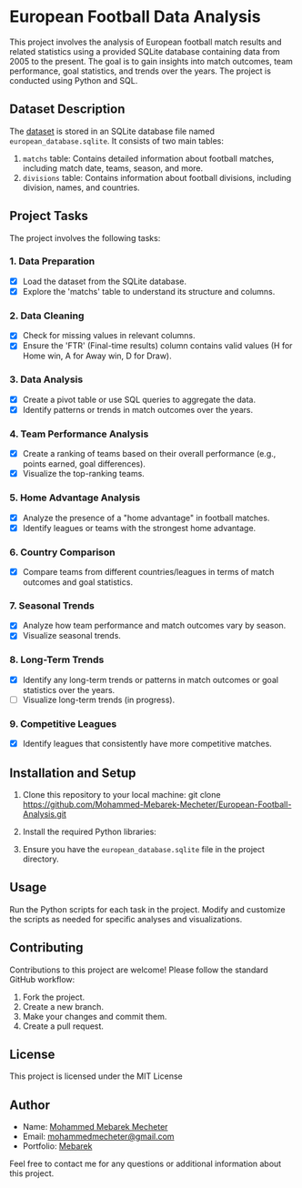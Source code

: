 # European Football Data Analysis

This project involves the analysis of European football match results and related statistics using a provided SQLite database containing data from 2005 to the present. The goal is to gain insights into match outcomes, team performance, goal statistics, and trends over the years. The project is conducted using Python and SQL.

## Dataset Description

The [dataset](https://www.kaggle.com/datasets/groleo/european-football-database) is stored in an SQLite database file named `european_database.sqlite`. It consists of two main tables:

1. `matchs` table: Contains detailed information about football matches, including match date, teams, season, and more.
2. `divisions` table: Contains information about football divisions, including division, names, and countries.

## Project Tasks

The project involves the following tasks:

### 1. Data Preparation

- [x] Load the dataset from the SQLite database.
- [x] Explore the 'matchs' table to understand its structure and columns.

### 2. Data Cleaning

- [x] Check for missing values in relevant columns.
- [x] Ensure the 'FTR' (Final-time results) column contains valid values (H for Home win, A for Away win, D for Draw).

### 3. Data Analysis

- [x] Create a pivot table or use SQL queries to aggregate the data.
- [x] Identify patterns or trends in match outcomes over the years.

### 4. Team Performance Analysis

- [x] Create a ranking of teams based on their overall performance (e.g., points earned, goal differences).
- [x] Visualize the top-ranking teams.

### 5. Home Advantage Analysis

- [x] Analyze the presence of a "home advantage" in football matches.
- [x] Identify leagues or teams with the strongest home advantage.

### 6. Country Comparison

- [x] Compare teams from different countries/leagues in terms of match outcomes and goal statistics.

### 7. Seasonal Trends

- [x] Analyze how team performance and match outcomes vary by season.
- [x] Visualize seasonal trends.

### 8. Long-Term Trends

- [x] Identify any long-term trends or patterns in match outcomes or goal statistics over the years.
- [ ] Visualize long-term trends (in progress).

### 9. Competitive Leagues

- [x] Identify leagues that consistently have more competitive matches.

## Installation and Setup

1. Clone this repository to your local machine:
git clone https://github.com/Mohammed-Mebarek-Mecheter/European-Football-Analysis.git

2. Install the required Python libraries:

3. Ensure you have the `european_database.sqlite` file in the project directory.

## Usage

Run the Python scripts for each task in the project. Modify and customize the scripts as needed for specific analyses and visualizations.

## Contributing

Contributions to this project are welcome! Please follow the standard GitHub workflow:

1. Fork the project.
2. Create a new branch.
3. Make your changes and commit them.
4. Create a pull request.

## License

This project is licensed under the MIT License

## Author

- Name: [Mohammed Mebarek Mecheter](https://www.linkedin.com/in/mohammed-mebarek-mecheter/)
- Email: mohammedmecheter@gmail.com
- Portfolio: [Mebarek](https://mebarek.pages.dev/european-football-match/)

Feel free to contact me for any questions or additional information about this project.